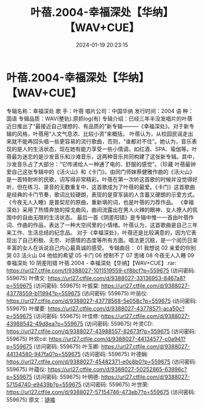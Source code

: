 ﻿---
title: 叶蓓.2004-幸福深处【华纳】【WAV+CUE】
date: 2024-01-19 20:23:15
categories: WAV车载音乐、镜像
tags: 华语中文
---
# 叶蓓.2004-幸福深处【华纳】【WAV+CUE】

专辑名称：幸福深处
歌 手：叶蓓
唱片公司：中国华纳
发行时间：2004
语 种：国语
专辑品质：WAV(整轨).原抓log(有)
专辑介绍：已经三年半没发唱片的叶蓓近日推出了“最接近自己理想的、有品质的”新专辑———《幸福深处》。对于新专辑的风格，叶蓓用“人文气息浓、比较小资”来概括。
叶蓓认为，从校园民谣走出来就不能再回头唱一些更容易的流行歌曲，否则，“谁都对不住”。她认为，音乐表现的是人的生活状态，现在她有能力享受一些小情调，如红酒、SPA、瑜伽等。叶蓓最为迷恋的是沙发音乐和沙滩音乐，这两种音乐共同构建了这张新专辑。其中，沙发音乐占了大部分：“它传递给人一种通了电的、舒服的感觉”。（珍藏
叶蓓最钟爱自己这张专辑中的《活火山》和《卡门》。由同门师妹蔡健雅作曲的《活火山》是一首特耐听的民歌，词写得非常精彩。叶蓓在第一次听这首歌的时候并没觉得好听，但在练习、录音的无数重复中，这首歌成为了叶蓓的最爱。《卡门》这首歌曲是经典的卡门节奏，歌词比较硬朗，表现的是穿军装的人含蓄又硬朗的示爱方式。
《今夜无人入睡》是普契尼的原曲，重新填的词，也是叶蓓的力荐作品。
《幸福深处》采用了热情奔放的探戈曲风，曲间流露出在男人火辣的眼神、女人撩人的氛围中的自由无限的生活状态。
最后一首《阴差阳错》是专辑中惟一一首由叶蓓作词、作曲的作品，表达了一种大空间里的小情绪。叶蓓认为，这首歌曲是自己三年来工作、生活总结的纪念品。
对于《幸福深处》，叶蓓还是比较满意的，因为它表现出了自己积极、无奈、对感情的态度等所有方面。唱法更沉稳，是一个阅历日渐丰富的女人在诉说自己内心最真诚的感受。
专辑曲目：
01 我想说
02 亲爱的你别哭
03 活火山
04 他给的希望
05 卡门
06 控制不了
07 思绪
08 今夜无人入睡
09 幸福深处
10 阴差阳错
叶蓓.2004 - 幸福深处【华纳】【WAV+CUE】.rar: https://url27.ctfile.com/f/9388027-1011519559-cf8bcf?p=559675
(访问密码: 559675)
叶倩文: https://url27.ctfile.com/d/9388027-33136953-8467a8?p=559675
(访问密码: 559675)
叶振棠: https://url27.ctfile.com/d/9388027-43778559-b11994?p=559675
(访问密码: 559675)
叶丽仪: https://url27.ctfile.com/d/9388027-43778568-5e058c?p=559675
(访问密码: 559675)
叶瑷菱: https://url27.ctfile.com/d/9388027-43778571-aca50c?p=559675
(访问密码: 559675)
叶佳修: https://url27.ctfile.com/d/9388027-43988542-49d8ea?p=559675
(访问密码: 559675)
叶灵CD: https://url27.ctfile.com/d/9388027-43988557-82673f?p=559675
(访问密码: 559675)
叶欢cd: https://url27.ctfile.com/d/9388027-44134577-c0a941?p=559675
(访问密码: 559675)
叶玉卿: https://url27.ctfile.com/d/9388027-44134580-947fa0?p=559675
(访问密码: 559675)
叶德娴: https://url27.ctfile.com/d/9388027-45482371-e0c8b0?p=559675
(访问密码: 559675)
叶蕴仪: https://url27.ctfile.com/d/9388027-50252865-63996c?p=559675
(访问密码: 559675)
叶明德: https://url27.ctfile.com/d/9388027-57154740-e9439b?p=559675
(访问密码: 559675)
叶世荣: https://url27.ctfile.com/d/9388027-57154746-473eb7?p=559675
(访问密码: 559675)
原文：[链接](https://blog.sina.com.cn/s/blog_1647c7e760103148a.html)